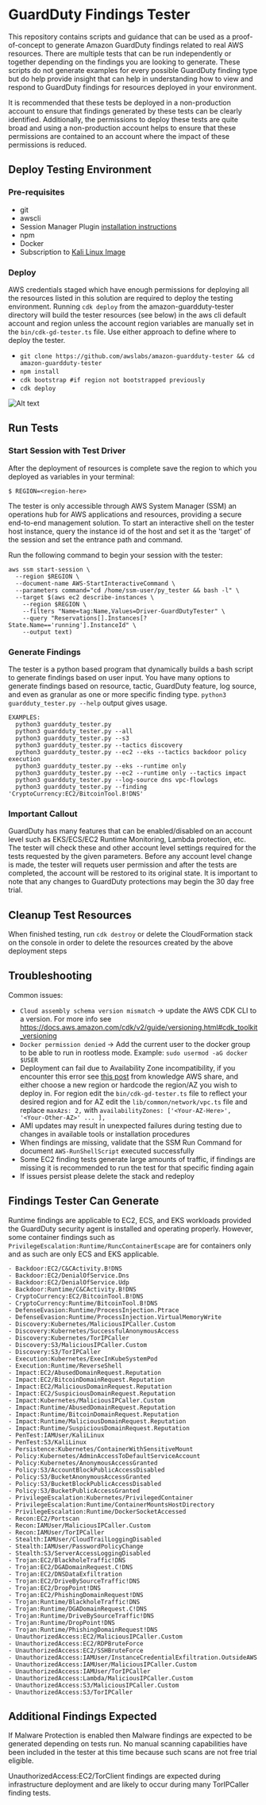# GuardDuty Findings Tester

This repository contains scripts and guidance that can be used as a proof-of-concept to generate Amazon GuardDuty findings related to real AWS resources. There are multiple tests that can be run independently or together depending on the findings you are looking to generate. These scripts do not generate examples for every possible GuardDuty finding type but do help provide insight that can help in understanding how to view and respond to GuardDuty findings for resources deployed in your environment.

It is recommended that these tests be deployed in a non-production account to ensure that findings generated by these tests can be clearly identified. Additionally, the permissions to deploy these tests are quite broad and using a non-production account helps to ensure that these permissions are contained to an account where the impact of these permissions is reduced.

## Deploy Testing Environment

### Pre-requisites
- git
- awscli
- Session Manager Plugin [installation instructions](https://docs.aws.amazon.com/systems-manager/latest/userguide/session-manager-working-with-install-plugin.html)
- npm
- Docker
- Subscription to [Kali Linux Image](https://aws.amazon.com/marketplace/pp/prodview-fznsw3f7mq7to)

### Deploy

AWS credentials staged which have enough permissions for deploying all the resources listed in this solution are required to deploy the testing environment. Running `cdk deploy` from the amazon-guardduty-tester directory will build the tester resources (see below) in the aws cli default account and region unless the account region variables are manually set in the `bin/cdk-gd-tester.ts` file. Use either approach to define where to deploy the tester.

- `git clone https://github.com/awslabs/amazon-guardduty-tester && cd amazon-guardduty-tester`
- `npm install`
- `cdk bootstrap #if region not bootstrapped previously`
- `cdk deploy`

![Alt text](GuardDutyTester.png)

## Run Tests

### Start Session with Test Driver

After the deployment of resources is complete save the region to which you deployed as variables in your terminal:
```
$ REGION=<region-here>
```

The tester is only accessible through AWS System Manager (SSM) an operations hub for AWS applications and resources, providing a secure end-to-end management solution. To start an interactive shell on the tester host instance, query the instance id of the host and set it as the 'target' of the session and set the entrance path and command. 

Run the following command to begin your session with the tester:
```
aws ssm start-session \
  --region $REGION \
  --document-name AWS-StartInteractiveCommand \
  --parameters command="cd /home/ssm-user/py_tester && bash -l" \
  --target $(aws ec2 describe-instances \
    --region $REGION \
    --filters "Name=tag:Name,Values=Driver-GuardDutyTester" \
    --query "Reservations[].Instances[?State.Name=='running'].InstanceId" \
    --output text)
```

### Generate Findings
The tester is a python based program that dynamically builds a bash script to generate findings based on user input. You have many options to generate findings based on resource, tactic, GuardDuty feature, log source, and even as granular as one or more specific finding type.
`python3 guardduty_tester.py --help` output gives usage. 

```
EXAMPLES:
  python3 guardduty_tester.py
  python3 guardduty_tester.py --all
  python3 guardduty_tester.py --s3
  python3 guardduty_tester.py --tactics discovery
  python3 guardduty_tester.py --ec2 --eks --tactics backdoor policy execution
  python3 guardduty_tester.py --eks --runtime only
  python3 guardduty_tester.py --ec2 --runtime only --tactics impact
  python3 guardduty_tester.py --log-source dns vpc-flowlogs
  python3 guardduty_tester.py --finding 'CryptoCurrency:EC2/BitcoinTool.B!DNS'
```

### Important Callout
GuardDuty has many features that can be enabled/disabled on an account level such as EKS/ECS/EC2 Runtime Monitoring, Lambda protection, etc. The tester will check these and other account level settings required for the tests requested by the given parameters. Before any account level change is made, the tester will requets user permission and after the tests are completed, the account will be restored to its original state. It is important to note that any changes to GuardDuty protections may begin the 30 day free trial.

## Cleanup Test Resources
When finished testing, run `cdk destroy` or delete the CloudFormation stack on the console in order to delete the resources created by the above deployment steps

## Troubleshooting
Common issues:
- `Cloud assembly schema version mismatch` ->  update the AWS CDK CLI to a version. For more info see https://docs.aws.amazon.com/cdk/v2/guide/versioning.html#cdk_toolkit_versioning
- `Docker permission denied` -> Add the current user to the docker group to be able to run in rootless mode. Example: `sudo usermod -aG docker $USER`
- Deployment can fail due to Availability Zone incompatibility, if you encounter this error see [this post](https://repost.aws/knowledge-center/ec2-instance-type-not-supported-az-error) from knowledge AWS share, and either choose a new region or hardcode the region/AZ you wish to deploy in. For region edit the `bin/cdk-gd-tester.ts` file to reflect your desired region and for AZ edit the `lib/common/network/vpc.ts` file and replace `maxAzs: 2,` with `availabilityZones: ['<Your-AZ-Here>', '<Your-Other-AZ>' ... ],`
- AMI updates may result in unexpected failures during testing due to changes in available tools or installation procedures
- When findings are missing, validate that the SSM Run Command for document `AWS-RunShellScript` executed successfully
- Some EC2 finding tests generate large amounts of traffic, if findings are missing it is recommended to run the test for that specific finding again
- If issues persist please delete the stack and redeploy

## Findings Tester Can Generate
Runtime findings are applicable to EC2, ECS, and EKS workloads provided the GuardDuty security agent is installed and operating properly. However, some container findings such as `PrivilegeEscalation:Runtime/RuncContainerEscape` are for containers only and as such are only ECS and EKS applicable. 

```
- Backdoor:EC2/C&CActivity.B!DNS
- Backdoor:EC2/DenialOfService.Dns
- Backdoor:EC2/DenialOfService.Udp
- Backdoor:Runtime/C&CActivity.B!DNS
- CryptoCurrency:EC2/BitcoinTool.B!DNS
- CryptoCurrency:Runtime/BitcoinTool.B!DNS
- DefenseEvasion:Runtime/ProcessInjection.Ptrace
- DefenseEvasion:Runtime/ProcessInjection.VirtualMemoryWrite
- Discovery:Kubernetes/MaliciousIPCaller.Custom
- Discovery:Kubernetes/SuccessfulAnonymousAccess
- Discovery:Kubernetes/TorIPCaller
- Discovery:S3/MaliciousIPCaller.Custom
- Discovery:S3/TorIPCaller
- Execution:Kubernetes/ExecInKubeSystemPod
- Execution:Runtime/ReverseShell
- Impact:EC2/AbusedDomainRequest.Reputation
- Impact:EC2/BitcoinDomainRequest.Reputation
- Impact:EC2/MaliciousDomainRequest.Reputation
- Impact:EC2/SuspiciousDomainRequest.Reputation
- Impact:Kubernetes/MaliciousIPCaller.Custom
- Impact:Runtime/AbusedDomainRequest.Reputation
- Impact:Runtime/BitcoinDomainRequest.Reputation
- Impact:Runtime/MaliciousDomainRequest.Reputation
- Impact:Runtime/SuspiciousDomainRequest.Reputation
- PenTest:IAMUser/KaliLinux
- PenTest:S3/KaliLinux
- Persistence:Kubernetes/ContainerWithSensitiveMount
- Policy:Kubernetes/AdminAccessToDefaultServiceAccount
- Policy:Kubernetes/AnonymousAccessGranted
- Policy:S3/AccountBlockPublicAccessDisabled
- Policy:S3/BucketAnonymousAccessGranted
- Policy:S3/BucketBlockPublicAccessDisabled
- Policy:S3/BucketPublicAccessGranted
- PrivilegeEscalation:Kubernetes/PrivilegedContainer
- PrivilegeEscalation:Runtime/ContainerMountsHostDirectory
- PrivilegeEscalation:Runtime/DockerSocketAccessed
- Recon:EC2/Portscan
- Recon:IAMUser/MaliciousIPCaller.Custom
- Recon:IAMUser/TorIPCaller
- Stealth:IAMUser/CloudTrailLoggingDisabled
- Stealth:IAMUser/PasswordPolicyChange
- Stealth:S3/ServerAccessLoggingDisabled
- Trojan:EC2/BlackholeTraffic!DNS
- Trojan:EC2/DGADomainRequest.C!DNS
- Trojan:EC2/DNSDataExfiltration
- Trojan:EC2/DriveBySourceTraffic!DNS
- Trojan:EC2/DropPoint!DNS
- Trojan:EC2/PhishingDomainRequest!DNS
- Trojan:Runtime/BlackholeTraffic!DNS
- Trojan:Runtime/DGADomainRequest.C!DNS
- Trojan:Runtime/DriveBySourceTraffic!DNS
- Trojan:Runtime/DropPoint!DNS
- Trojan:Runtime/PhishingDomainRequest!DNS
- UnauthorizedAccess:EC2/MaliciousIPCaller.Custom
- UnauthorizedAccess:EC2/RDPBruteForce
- UnauthorizedAccess:EC2/SSHBruteForce
- UnauthorizedAccess:IAMUser/InstanceCredentialExfiltration.OutsideAWS
- UnauthorizedAccess:IAMUser/MaliciousIPCaller.Custom
- UnauthorizedAccess:IAMUser/TorIPCaller
- UnauthorizedAccess:Lambda/MaliciousIPCaller.Custom
- UnauthorizedAccess:S3/MaliciousIPCaller.Custom
- UnauthorizedAccess:S3/TorIPCaller
```

## Additional Findings Expected
If Malware Protection is enabled then Malware findings are expected to be generated depending on tests run. No manual scanning capabilities have been included in the tester at this time because such scans are not free trial eligible.

UnauthorizedAccess:EC2/TorClient findings are expected during infrastructure deployment and are likely to occur during many TorIPCaller finding tests.
